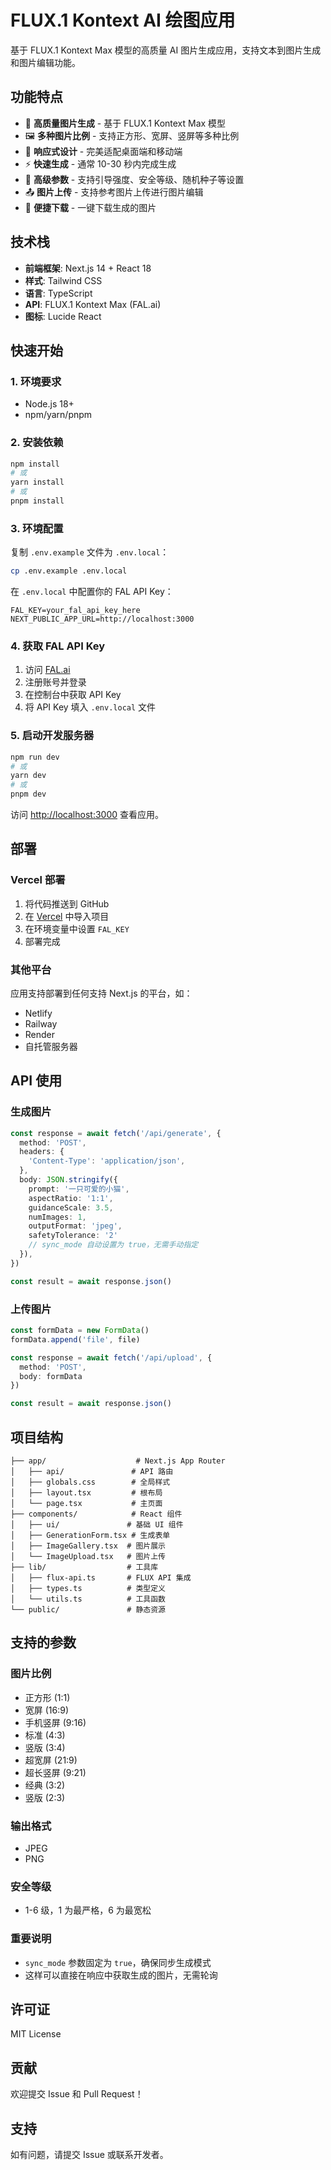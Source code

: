 # FLUX.1 Kontext AI 绘图应用

基于 FLUX.1 Kontext Max 模型的高质量 AI 图片生成应用，支持文本到图片生成和图片编辑功能。

## 功能特点

- 🎨 **高质量图片生成** - 基于 FLUX.1 Kontext Max 模型
- 🖼️ **多种图片比例** - 支持正方形、宽屏、竖屏等多种比例
- 📱 **响应式设计** - 完美适配桌面端和移动端
- ⚡ **快速生成** - 通常 10-30 秒内完成生成
- 🔧 **高级参数** - 支持引导强度、安全等级、随机种子等设置
- 📤 **图片上传** - 支持参考图片上传进行图片编辑
- 💾 **便捷下载** - 一键下载生成的图片

## 技术栈

- **前端框架**: Next.js 14 + React 18
- **样式**: Tailwind CSS
- **语言**: TypeScript
- **API**: FLUX.1 Kontext Max (FAL.ai)
- **图标**: Lucide React

## 快速开始

### 1. 环境要求

- Node.js 18+ 
- npm/yarn/pnpm

### 2. 安装依赖

```bash
npm install
# 或
yarn install
# 或
pnpm install
```

### 3. 环境配置

复制 `.env.example` 文件为 `.env.local`：

```bash
cp .env.example .env.local
```

在 `.env.local` 中配置你的 FAL API Key：

```env
FAL_KEY=your_fal_api_key_here
NEXT_PUBLIC_APP_URL=http://localhost:3000
```

### 4. 获取 FAL API Key

1. 访问 [FAL.ai](https://fal.ai)
2. 注册账号并登录
3. 在控制台中获取 API Key
4. 将 API Key 填入 `.env.local` 文件

### 5. 启动开发服务器

```bash
npm run dev
# 或
yarn dev
# 或
pnpm dev
```

访问 [http://localhost:3000](http://localhost:3000) 查看应用。

## 部署

### Vercel 部署

1. 将代码推送到 GitHub
2. 在 [Vercel](https://vercel.com) 中导入项目
3. 在环境变量中设置 `FAL_KEY`
4. 部署完成

### 其他平台

应用支持部署到任何支持 Next.js 的平台，如：
- Netlify
- Railway
- Render
- 自托管服务器

## API 使用

### 生成图片

```typescript
const response = await fetch('/api/generate', {
  method: 'POST',
  headers: {
    'Content-Type': 'application/json',
  },
  body: JSON.stringify({
    prompt: '一只可爱的小猫',
    aspectRatio: '1:1',
    guidanceScale: 3.5,
    numImages: 1,
    outputFormat: 'jpeg',
    safetyTolerance: '2'
    // sync_mode 自动设置为 true，无需手动指定
  }),
})

const result = await response.json()
```

### 上传图片

```typescript
const formData = new FormData()
formData.append('file', file)

const response = await fetch('/api/upload', {
  method: 'POST',
  body: formData
})

const result = await response.json()
```

## 项目结构

```
├── app/                    # Next.js App Router
│   ├── api/               # API 路由
│   ├── globals.css        # 全局样式
│   ├── layout.tsx         # 根布局
│   └── page.tsx           # 主页面
├── components/            # React 组件
│   ├── ui/               # 基础 UI 组件
│   ├── GenerationForm.tsx # 生成表单
│   ├── ImageGallery.tsx  # 图片展示
│   └── ImageUpload.tsx   # 图片上传
├── lib/                  # 工具库
│   ├── flux-api.ts       # FLUX API 集成
│   ├── types.ts          # 类型定义
│   └── utils.ts          # 工具函数
└── public/               # 静态资源
```

## 支持的参数

### 图片比例
- 正方形 (1:1)
- 宽屏 (16:9)
- 手机竖屏 (9:16)
- 标准 (4:3)
- 竖版 (3:4)
- 超宽屏 (21:9)
- 超长竖屏 (9:21)
- 经典 (3:2)
- 竖版 (2:3)

### 输出格式
- JPEG
- PNG

### 安全等级
- 1-6 级，1 为最严格，6 为最宽松

### 重要说明
- `sync_mode` 参数固定为 `true`，确保同步生成模式
- 这样可以直接在响应中获取生成的图片，无需轮询

## 许可证

MIT License

## 贡献

欢迎提交 Issue 和 Pull Request！

## 支持

如有问题，请提交 Issue 或联系开发者。

